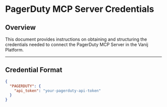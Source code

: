 # PagerDuty MCP Server Credentials

## Overview
This document provides instructions on obtaining and structuring the credentials needed to connect the PagerDuty MCP Server in the Vanij Platform.

---

## Credential Format
```json
{
  "PAGERDUTY": {
    "api_token": "your-pagerduty-api-token"
  }
}

```
